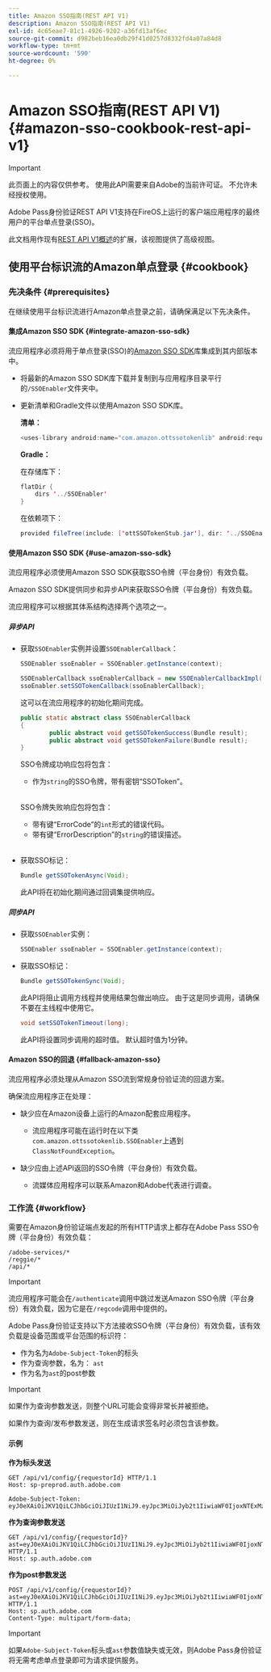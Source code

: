 ```yaml
---
title: Amazon SSO指南(REST API V1)
description: Amazon SSO指南(REST API V1)
exl-id: 4c65eae7-81c1-4926-9202-a36fd13af6ec
source-git-commit: d982beb16ea0db29f41d0257d8332fd4a07a84d8
workflow-type: tm+mt
source-wordcount: '590'
ht-degree: 0%

---
```


# Amazon SSO指南(REST API V1) {#amazon-sso-cookbook-rest-api-v1}

>[!IMPORTANT]
>
>此页面上的内容仅供参考。 使用此API需要来自Adobe的当前许可证。 不允许未经授权使用。

Adobe Pass身份验证REST API V1支持在FireOS上运行的客户端应用程序的最终用户的平台单点登录(SSO)。

此文档用作现有[REST API V1概述](/help/authentication/integration-guide-programmers/legacy/rest-api-v1/apis/rest-api-overview.md)的扩展，该视图提供了高级视图。

## 使用平台标识流的Amazon单点登录 {#cookbook}

### 先决条件 {#prerequisites}

在继续使用平台标识流进行Amazon单点登录之前，请确保满足以下先决条件。

#### 集成Amazon SSO SDK {#integrate-amazon-sso-sdk}

流应用程序必须将用于单点登录(SSO)的[Amazon SSO SDK](https://tve.zendesk.com/hc/en-us/article_attachments/360064368131/ottSSOTokenLib_v1.jar)库集成到其内部版本中。

* 将最新的Amazon SSO SDK库下载并复制到与应用程序目录平行的`/SSOEnabler`文件夹中。

* 更新清单和Gradle文件以使用Amazon SSO SDK库。

  **清单：**

  ```JAVA
  <uses-library android:name="com.amazon.ottssotokenlib" android:required="false">
  ```

  **Gradle：**

  在存储库下：

  ```JAVA
  flatDir {
      dirs '../SSOEnabler'
  }
  ```

  在依赖项下：

  ```JAVA
  provided fileTree(include: ['ottSSOTokenStub.jar'], dir: '../SSOEnabler')
  ```

#### 使用Amazon SSO SDK {#use-amazon-sso-sdk}

流应用程序必须使用Amazon SSO SDK获取SSO令牌（平台身份）有效负载。

Amazon SSO SDK提供同步和异步API来获取SSO令牌（平台身份）有效负载。

流应用程序可以根据其体系结构选择两个选项之一。

##### 异步API

* 获取`SSOEnabler`实例并设置`SSOEnablerCallback`：

  ```JAVA
  SSOEnabler ssoEnabler = SSOEnabler.getInstance(context);
  
  SSOEnablerCallback ssoEnablerCallback = new SSOEnablerCallbackImpl();
  ssoEnabler.setSSOTokenCallback(ssoEnablerCallback);
  ```

  这可以在流应用程序的初始化期间完成。

  ```JAVA
  public static abstract class SSOEnablerCallback
  {
          public abstract void getSSOTokenSuccess(Bundle result);
          public abstract void getSSOTokenFailure(Bundle result);
  }
  ```

  SSO令牌成功响应包将包含：
   * 作为`string`的SSO令牌，带有密钥“SSOToken”。

  <br/>

  SSO令牌失败响应包将包含：
   * 带有键“ErrorCode”的`int`形式的错误代码。
   * 带有键“ErrorDescription”的`string`的错误描述。

  <br/>

* 获取SSO标记：

  ```JAVA
  Bundle getSSOTokenAsync(Void);
  ```

  此API将在初始化期间通过回调集提供响应。

##### 同步API

* 获取`SSOEnabler`实例：

  ```JAVA
  SSOEnabler ssoEnabler = SSOEnabler.getInstance(context);
  ```

* 获取SSO标记：

  ```JAVA
  Bundle getSSOTokenSync(Void);
  ```

  此API将阻止调用方线程并使用结果包做出响应。 由于这是同步调用，请确保不要在主线程中使用它。

  ```JAVA
  void setSSOTokenTimeout(long);
  ```

  此API将设置同步调用的超时值。 默认超时值为1分钟。

#### Amazon SSO的回退 {#fallback-amazon-sso}

流应用程序必须处理从Amazon SSO流到常规身份验证流的回退方案。

确保流应用程序正在处理：

* 缺少应在Amazon设备上运行的Amazon配套应用程序。
   * 流应用程序可能在运行时在以下类`com.amazon.ottssotokenlib.SSOEnabler`上遇到`ClassNotFoundException`。

* 缺少应由上述API返回的SSO令牌（平台身份）有效负载。
   * 流媒体应用程序可以联系Amazon和Adobe代表进行调查。

### 工作流 {#workflow}

需要在Amazon身份验证端点发起的所有HTTP请求上都存在Adobe Pass SSO令牌（平台身份）有效负载：

```
/adobe-services/*
/reggie/*
/api/*
```

>[!IMPORTANT]
> 
> 流应用程序可能会在`/authenticate`调用中跳过发送Amazon SSO令牌（平台身份）有效负载，因为它是在`/regcode`调用中提供的。

Adobe Pass身份验证支持以下方法接收SSO令牌（平台身份）有效负载，该有效负载是设备范围或平台范围的标识符：

* 作为名为`Adobe-Subject-Token`的标头
* 作为查询参数，名为： `ast`
* 作为名为`ast`的post参数

>[!IMPORTANT]
>
> 如果作为查询参数发送，则整个URL可能会变得非常长并被拒绝。
>
> 如果作为查询/发布参数发送，则在生成请求签名时必须包含该参数。

#### 示例

**作为标头发送**

```HTTPS
GET /api/v1/config/{requestorId} HTTP/1.1 
Host: sp-preprod.auth.adobe.com

Adobe-Subject-Token: eyJ0eXAiOiJKV1QiLCJhbGciOiJIUzI1NiJ9.eyJpc3MiOiJyb2t1IiwiaWF0IjoxNTExMzY4ODAyLCJleHAiOjE1NDI5MDQ4MDIsImF1ZCI6ImFkb2JlIiwic3ViIjoiNWZjYzMwODctYWJmZi00OGU4LWJhZTgtODQzODViZTFkMzQwIiwiZGlkIjoiY2FmZjQ1ZDAtM2NhMy00MDg3LWI2MjMtNjFkZjNhMmNlOWM4In0.JlBFhNhNCJCDXLwBjy5tt3PtPcqbMKEIGZ6sr2NA
```

**作为查询参数发送**

```HTTPS
GET /api/v1/config/{requestorId}?ast=eyJ0eXAiOiJKV1QiLCJhbGciOiJIUzI1NiJ9.eyJpc3MiOiJyb2t1IiwiaWF0IjoxNTExMzY4ODAyLCJleHAiOjE1NDI5MDQ4MDIsImF1ZCI6ImFkb2JlIiwic3ViIjoiNWZjYzMwODctYWJmZi00OGU4LWJhZTgtODQzODViZTFkMzQwIiwiZGlkIjoiY2FmZjQ1ZDAtM2NhMy00MDg3LWI2MjMtNjFkZjNhMmNlOWM4In0.JlBFhNhNCJCDXLwBjy5tt3PtPcqbMKEIGZ6sr2NA HTTP/1.1
Host: sp.auth.adobe.com
```

**作为post参数发送**

```HTTPS
POST /api/v1/config/{requestorId}?ast=eyJ0eXAiOiJKV1QiLCJhbGciOiJIUzI1NiJ9.eyJpc3MiOiJyb2t1IiwiaWF0IjoxNTExMzY4ODAyLCJleHAiOjE1NDI5MDQ4MDIsImF1ZCI6ImFkb2JlIiwic3ViIjoiNWZjYzMwODctYWJmZi00OGU4LWJhZTgtODQzODViZTFkMzQwIiwiZGlkIjoiY2FmZjQ1ZDAtM2NhMy00MDg3LWI2MjMtNjFkZjNhMmNlOWM4In0.Jl\_BFhN\_h\_NCJCDXLwBjy5tt3PtPcqbMKEIGZ6sr2NA HTTP/1.1
Host: sp.auth.adobe.com 
Content-Type: multipart/form-data;
```

>[!IMPORTANT]
>
> 如果`Adobe-Subject-Token`标头或`ast`参数值缺失或无效，则Adobe Pass身份验证将无需考虑单点登录即可为请求提供服务。
